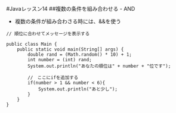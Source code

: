 #Javaレッスン14
##複数の条件を組み合わせる - AND
- 複数の条件が組み合わさる時には、&&を使う

```
// 順位に合わせてメッセージを表示する

public class Main {
    public static void main(String[] args) {
        double rand = (Math.random() * 10) + 1;
        int number = (int) rand;
        System.out.println("あなたの順位は" + number + "位です");

        //　ここにifを追加する
        if(number > 1 && number < 6){
            System.out.println("あと少し");
        }
    }
}
```
